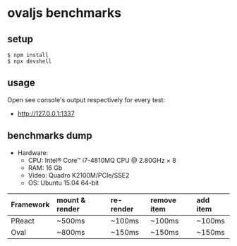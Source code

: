 # ovaljs benchmarks

## setup

```
$ npm install
$ npx devshell
```

## usage

Open see console's output respectively for every test:

* http://127.0.0.1:1337

## benchmarks dump

* Hardware:
  * CPU: Intel® Core™ i7-4810MQ CPU @ 2.80GHz × 8
  * RAM: 16 Gb
  * Video: Quadro K2100M/PCIe/SSE2
  * OS: Ubuntu 15.04 64-bit

Framework | mount & render | re-render | remove item | add item 
:--       | :--            | :--       | :--         | :--      
PReact    | ~500ms         | ~100ms    | ~100ms      | ~100ms
Oval      | ~800ms         | ~150ms    | ~150ms      | ~150ms
